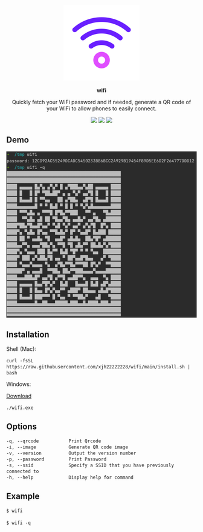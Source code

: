 
<p align="center">
  <p align="center">
    <img src="media/logo.svg" width="200" />
  </p>
  <p align="center">
    <b>wifi</b>
  </p>
  <p align="center">Quickly fetch your WiFi password and if needed, generate a QR code of your WiFi to allow phones to easily connect.</p>

  <p align="center">
    <img src="https://img.shields.io/github/go-mod/go-version/xjh22222228/wifi" />
    <img src="https://img.shields.io/github/v/release/xjh22222228/wifi" />
    <img src="https://img.shields.io/github/license/xjh22222228/wifi" />
  </p>
</p>


## Demo
![](media/screenshot.png)



## Installation

Shell (Mac):
```
curl -fsSL https://raw.githubusercontent.com/xjh22222228/wifi/main/install.sh | bash
```

Windows:

[Download](https://github.com/xjh22222228/wifi/releases/latest/download/wifi_windows_amd64.zip)
```
./wifi.exe
```





## Options

```
-q, --qrcode           Print Qrcode
-i, --image            Generate QR code image
-v, --version          Output the version number
-p, --password         Print Password
-s, --ssid             Specify a SSID that you have previously connected to
-h, --help             Display help for command
```

## Example
```
$ wifi

$ wifi -q
```
